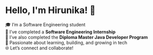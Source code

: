 # Hello, I'm Hirunika! 👋

🎓 I’m a Software Engineering student  
💼 I’ve completed a **Software Engineering Internship**  
📜 I’ve also completed the **Diploma Master Java Developer Program**  
🚀 Passionate about learning, building, and growing in tech  
🌐 Let’s connect and collaborate!

